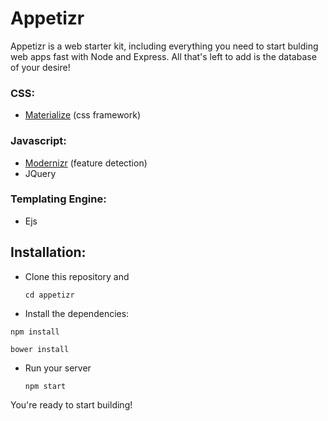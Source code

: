 # Appetizr
Appetizr is a web starter kit, including everything you need to start bulding web apps fast with Node and Express.  All that's left to add is the database of your desire!

### CSS:
* [Materialize](http://materializecss.com/) (css framework)

### Javascript:
* [Modernizr](http://modernizr.com) (feature detection)
* JQuery

### Templating Engine:
* Ejs

## Installation:
* Clone this repository and <pre><code>cd appetizr</code></pre>
* Install the dependencies:
<pre><code>npm install</code></pre>
<pre><code>bower install</code></pre>
* Run your server <pre><code>npm start</code></pre>

You're ready to start building!
